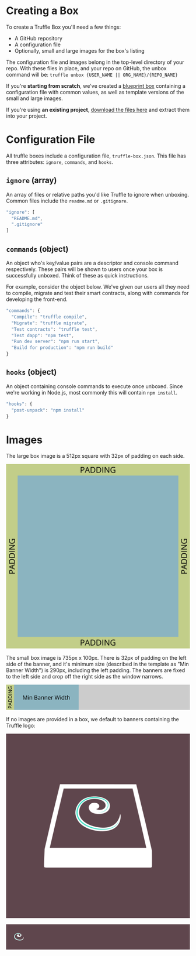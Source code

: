 # Creating a Box

To create a Truffle Box you'll need a few things:
* A GitHub repository
* A configuration file
* Optionally, small and large images for the box's listing

The configuration file and images belong in the top-level directory of your repo. With these files in place, and your repo on GitHub, the unbox command will be: `truffle unbox {USER_NAME || ORG_NAME}/{REPO_NAME}`

If you're **starting from scratch**, we've created a [blueprint box](/boxes/blueprint) containing a configuration file with common values, as well as template versions of the small and large images.

If you're using **an existing project**, [download the files here](/files/truffle-box-essentials.zip) and extract them into your project.

# Configuration File

All truffle boxes include a configuration file, `truffle-box.json`. This file has three attributes: `ignore`, `commands`, and `hooks`.

## <span style="text-transform: none;">`ignore`</span> (array)

An array of files or relative paths you'd like Truffle to ignore when unboxing. Common files include the `readme.md` or `.gitignore`.

```javascript
"ignore": [
  "README.md",
  ".gitignore"
]
```

## <span style="text-transform: none;">`commands`</span> (object)

An object who's key/value pairs are a descriptor and console command respectively. These pairs will be shown to users once your box is successfully unboxed. Think of these as quick instructions.

For example, consider the object below. We've given our users all they need to compile, migrate and test their smart contracts, along with commands for developing the front-end.

```javascript
"commands": {
  "Compile": "truffle compile",
  "Migrate": "truffle migrate",
  "Test contracts": "truffle test",
  "Test dapp": "npm test",
  "Run dev server": "npm run start",
  "Build for production": "npm run build"
}
```

## <span style="text-transform: none;">`hooks`</span> (object)

An object containing console commands to execute once unboxed. Since we're working in Node.js, most commonly this will contain `npm install`.

```javascript
"hooks": {
  "post-unpack": "npm install"
}
```

# Images

The large box image is a 512px square with 32px of padding on each side.

![Large Box Image Template](/images/ballotin/box-img-lg-template.png)

The small box image is 735px x 100px. There is 32px of padding on the left side of the banner, and it's minimum size (described in the template as "Min Banner Width") is 290px, including the left padding. The banners are fixed to the left side and crop off the right side as the window narrows.

![Small Box Image Template](/images/ballotin/box-img-sm-template.png)

If no images are provided in a box, we default to banners containing the Truffle logo:

![Default Large Image](/images/ballotin/loading-thumb.png)

![Default Small Image](/images/ballotin/loading-banner.png)
